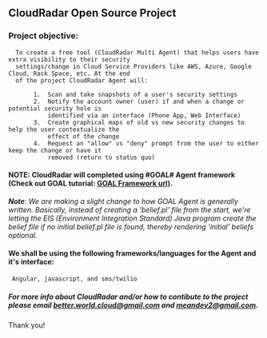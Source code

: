 ##  CloudRadar Open Source Project

### Project objective: 
      To create a free tool (CloudRadar Multi Agent) that helps users have extra visibility to their security 
      settings/change in Cloud Service Providers like AWS, Azure, Google Cloud, Rack Space, etc. At the end 
      of the project CloudRadar Agent will:
      
           1.  Scan and take snapshots of a user's security settings
           2.  Notify the account owner (user) if and when a change or potential security hole is 
               identified via an interface (Phone App, Web Interface)
           3.  Create graphical maps of old vs new security changes to help the user contextualize the 
               effect of the change
           4.  Request an "allow" vs "deny" prompt from the user to either keep the change or have it 
               removed (return to status quo)




#### NOTE:  CloudRadar will completed using #GOAL# Agent framework (Check out GOAL tutorial: [GOAL Framework url](https://goalapl.atlassian.net/wiki/spaces/GOAL/overview?mode=global)).



***Note***: *We are making a slight change to how GOAL Agent is generally written. Basically, instead of creating a 'belief.pl' file
from the start, we're letting the EIS (Environment Integration Standard) Java program create the belief file if no initial 
belief.pl file is found, thereby rendering 'initial' beliefs optional.*


#### We shall be using the following frameworks/languages for the Agent and it's interface:
     Angular, javascript, and sms/twilio


##### For more info about CloudRadar and/or how to contibute to the project please email better.world.cloud@gmail.com and meandev2@gmail.com.

Thank you!
